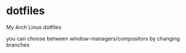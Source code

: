 # dotfiles

My Arch Linux dotfiles

you can choose between window-managers/compositors by changing branches
